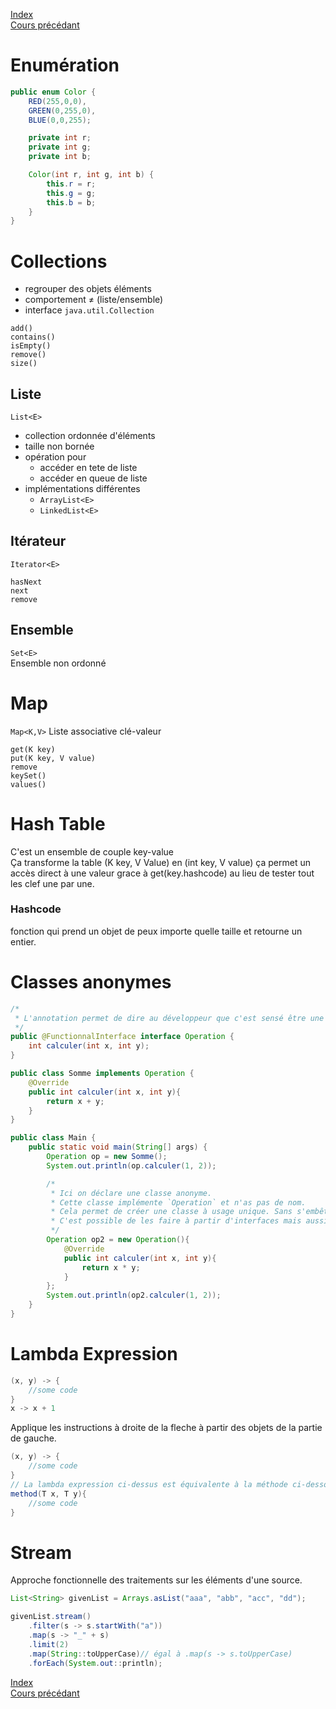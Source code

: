 [Index](./index.md)  
[Cours précédant](./cours_7.md)

# Enumération

```java
public enum Color {
	RED(255,0,0),
	GREEN(0,255,0),
	BLUE(0,0,255);

	private int r;
	private int g;
	private int b;

	Color(int r, int g, int b) {
		this.r = r;
		this.g = g;
		this.b = b;
	}
}
```

# Collections
- regrouper des objets éléments
- comportement ≠ (liste/ensemble)
- interface `java.util.Collection`


```
add()
contains()
isEmpty()
remove()
size()
```


## Liste
`List<E>`
- collection ordonnée d'éléments
- taille non bornée
- opération pour
	- accéder en tete de liste
	- accéder en queue de liste
- implémentations différentes
	- `ArrayList<E>`
	- `LinkedList<E>`

## Itérateur
`Iterator<E>`

```
hasNext
next
remove
```

## Ensemble
`Set<E>`  
Ensemble non ordonné

# Map
`Map<K,V>`
Liste associative clé-valeur

```
get(K key)
put(K key, V value)
remove
keySet()
values()
```

# Hash Table

C'est un ensemble de couple key-value  
Ça transforme la table (K key, V Value) en (int key, V value) ça permet un accès direct à une valeur grace à get(key.hashcode) au lieu de tester tout les clef une par une.

### Hashcode

fonction qui prend un objet de peux importe quelle taille et retourne un entier.

# Classes anonymes
```java
/*
 * L'annotation permet de dire au développeur que c'est sensé être une interface fonctionnelle (utilisé par des classes anonymes)
 */
public @FunctionnalInterface interface Operation {
	int calculer(int x, int y);
}

public class Somme implements Operation {
	@Override
	public int calculer(int x, int y){
		return x + y;
	}
}

public class Main {
	public static void main(String[] args) {
		Operation op = new Somme();
		System.out.println(op.calculer(1, 2));

		/*
		 * Ici on déclare une classe anonyme.
		 * Cette classe implémente `Operation` et n'as pas de nom.
		 * Cela permet de créer une classe à usage unique. Sans s'embêter avec un fichier.
		 * C'est possible de les faire à partir d'interfaces mais aussi de classes abstraites.
		 */
		Operation op2 = new Operation(){
			@Override
			public int calculer(int x, int y){
				return x * y;
			}
		};
		System.out.println(op2.calculer(1, 2));
	}
}
```

# Lambda Expression
```java
(x, y) -> {
	//some code
}
x -> x + 1
```

Applique les instructions à droite de la fleche à partir des objets de la partie de gauche.  
```java
(x, y) -> {
	//some code
}
// La lambda expression ci-dessus est équivalente à la méthode ci-dessous.
method(T x, T y){
	//some code
}
```

# Stream
Approche fonctionnelle des traitements sur les éléments d'une source.  

```java
List<String> givenList = Arrays.asList("aaa", "abb", "acc", "dd");

givenList.stream()
	.filter(s -> s.startWith("a"))
	.map(s -> "_" + s)
	.limit(2)
	.map(String::toUpperCase)// égal à .map(s -> s.toUpperCase)
	.forEach(System.out::println);

```

[Index](./index.md)  
[Cours précédant](./cours_7.md)
